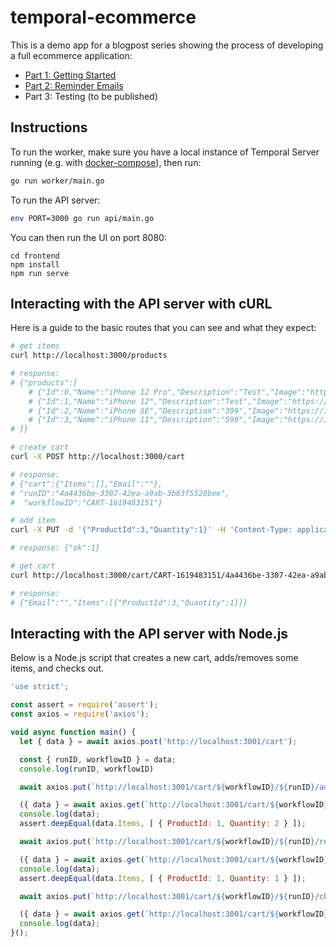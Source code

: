 # temporal-ecommerce

This is a demo app for a blogpost series showing the process of developing a full ecommerce application:

- [Part 1: Getting Started](https://docs.temporal.io/blog/build-an-ecommerce-app-with-temporal-part-1)
- [Part 2: Reminder Emails](https://docs.temporal.io/blog/build-an-ecommerce-app-with-temporal-part-2-reminder-emails)
- Part 3: Testing (to be published)

## Instructions

To run the worker, make sure you have a local instance of Temporal Server running (e.g. with [docker-compose](https://github.com/temporalio/docker-compose)), then run:

```bash
go run worker/main.go
```

To run the API server:

```bash
env PORT=3000 go run api/main.go
```

You can then run the UI on port 8080:

```
cd frontend
npm install
npm run serve
```

## Interacting with the API server with cURL

Here is a guide to the basic routes that you can see and what they expect:

```bash
# get items
curl http://localhost:3000/products

# response:
# {"products":[
    # {"Id":0,"Name":"iPhone 12 Pro","Description":"Test","Image":"https://images.unsplash.com/photo-1603921326210-6edd2d60ca68","Price":999},
    # {"Id":1,"Name":"iPhone 12","Description":"Test","Image":"https://images.unsplash.com/photo-1611472173362-3f53dbd65d80","Price":699},
    # {"Id":2,"Name":"iPhone SE","Description":"399","Image":"https://images.unsplash.com/photo-1529618160092-2f8ccc8e087b","Price":399},
    # {"Id":3,"Name":"iPhone 11","Description":"599","Image":"https://images.unsplash.com/photo-1574755393849-623942496936","Price":599}
# ]}

# create cart
curl -X POST http://localhost:3000/cart

# response:
# {"cart":{"Items":[],"Email":""},
# "runID":"4a4436be-3307-42ea-a9ab-3b63f5520bee",
#  "workflowID":"CART-1619483151"}

# add item
curl -X PUT -d '{"ProductId":3,"Quantity":1}' -H 'Content-Type: application/json' http://localhost:3000/cart/CART-1619483151/4a4436be-3307-42ea-a9ab-3b63f5520bee/add

# response: {"ok":1}

# get cart
curl http://localhost:3000/cart/CART-1619483151/4a4436be-3307-42ea-a9ab-3b63f5520bee

# response:
# {"Email":"","Items":[{"ProductId":3,"Quantity":1}]}
```

## Interacting with the API server with Node.js

Below is a Node.js script that creates a new cart, adds/removes some items, and checks out.

```javascript
'use strict';

const assert = require('assert');
const axios = require('axios');

void async function main() {
  let { data } = await axios.post('http://localhost:3001/cart');

  const { runID, workflowID } = data;
  console.log(runID, workflowID)

  await axios.put(`http://localhost:3001/cart/${workflowID}/${runID}/add`, { ProductID: 1, Quantity: 2 });

  ({ data } = await axios.get(`http://localhost:3001/cart/${workflowID}/${runID}`));
  console.log(data);
  assert.deepEqual(data.Items, [ { ProductId: 1, Quantity: 2 } ]);

  await axios.put(`http://localhost:3001/cart/${workflowID}/${runID}/remove`, { ProductID: 1, Quantity: 1 });

  ({ data } = await axios.get(`http://localhost:3001/cart/${workflowID}/${runID}`));
  console.log(data);
  assert.deepEqual(data.Items, [ { ProductId: 1, Quantity: 1 } ]);

  await axios.put(`http://localhost:3001/cart/${workflowID}/${runID}/checkout`, { Email: 'val@temporal.io' });

  ({ data } = await axios.get(`http://localhost:3001/cart/${workflowID}/${runID}`));
  console.log(data);
}();
```
